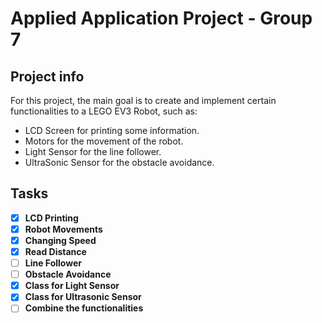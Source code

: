 # Applied Application Project - Group 7
## Project info
For this project, the main goal is to create and implement certain functionalities to a LEGO EV3 Robot, such as:
- LCD Screen for printing some information.
- Motors for the movement of the robot.
- Light Sensor for the line follower.
- UltraSonic Sensor for the obstacle avoidance.

## Tasks
- [x] **LCD Printing**
- [x] **Robot Movements**
- [x] **Changing Speed**
- [x] **Read Distance**
- [ ] **Line Follower**
- [ ] **Obstacle Avoidance**
- [x] **Class for Light Sensor**
- [x] **Class for Ultrasonic Sensor**
- [ ] **Combine the functionalities**
